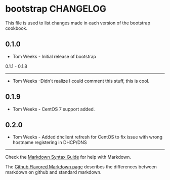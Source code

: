 bootstrap CHANGELOG
===================

This file is used to list changes made in each version of the bootstrap cookbook.

0.1.0
-----
- Tom Weeks - Initial release of bootstrap

0.1.1 - 0.1.8
-----   -----
- Tom Weeks -Didn't realize I could comment this stuff, this is cool.

0.1.9
-----
- Tom Weeks - CentOS 7 support added.  

0.2.0
-----
- Tom Weeks - Added dhclient refresh for CentOS to fix issue with wrong hostname registering in DHCP/DNS


- - -
Check the [Markdown Syntax Guide](http://daringfireball.net/projects/markdown/syntax) for help with Markdown.

The [Github Flavored Markdown page](http://github.github.com/github-flavored-markdown/) describes the differences between markdown on github and standard markdown.
